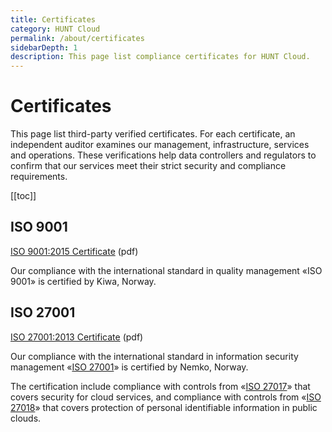 ```yaml
---
title: Certificates
category: HUNT Cloud
permalink: /about/certificates
sidebarDepth: 1
description: This page list compliance certificates for HUNT Cloud.
---
```


# Certificates

This page list third-party verified certificates. For each certificate, an independent auditor examines our management, infrastructure, services and operations. These verifications help data controllers and regulators to confirm that our services meet their strict security and compliance requirements.

[[toc]]

## ISO 9001

[ISO 9001:2015 Certificate](https://assets.hdc.ntnu.no/assets/certificates/iso9001.pdf) (pdf)

Our compliance with the international standard in quality management «ISO 9001» is certified by Kiwa, Norway.

## ISO 27001

[ISO 27001:2013 Certificate](https://assets.hdc.ntnu.no/assets/certificates/iso27001.pdf) (pdf)

Our compliance with the international standard in information security management «[ISO 27001](https://www.iso.org/isoiec-27001-information-security.html)» is certified by Nemko, Norway.

The certification include compliance with controls from «[ISO 27017](https://www.iso.org/standard/43757.html)» that covers security for cloud services, and compliance with controls from «[ISO 27018](https://www.iso.org/standard/76559.html)» that covers protection of personal identifiable information in public clouds.



